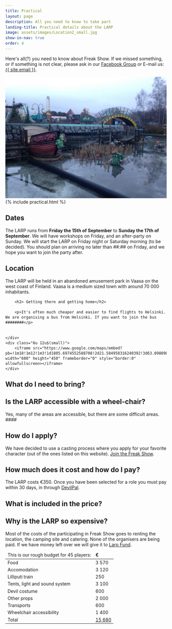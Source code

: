 ```yaml
---
title: Practical
layout: page
description: All you need to know to take part
landing-title: Practical details about the LARP
image: assets/images/Location2_small.jpg
show-in-nav: true
order: 4
---
```


<p class="lead">Here's all(?) you need to know about Freak Show. If we missed something, or if something is not clear, please ask in our <a href="{{ site.facebook_url }}" target="_blank">Facebook Group</a> or E-mail us: <a href="mailto:{{ site.email }}">{{ site.email }}</a>.
</p>

<div class="row">
    <div class="7u 12u$(small)">
        <img class="image fit" src="assets/images/Location2_small.jpg" alt=""/>
    </div>
    <div class="5u 12u$(small)">
        {% include practical.html %}
    </div>
</div>

## Dates

The LARP runs from __Friday the 15th of September__ to __Sunday the 17th of September__. We will have workshops on Friday, and an after-party on Sunday. We will start the LARP on Friday night or Saturday morning (to be decided). You should plan on arriving no later than ##:## on Friday, and we hope you want to join the party after.

<div class="row">
    <div class="6u 12u$(small)">
        <h2>Location</h2>
        <p>The LARP will be held in an abandoned amusement park in Vaasa on the west coast of Finland. Vaasa is a medium sized town with around 70 000 inhabitants.</p>

        <h2> Getting there and getting home</h2>

        <p>It's often much cheaper and easier to find flights to Helsinki. We are organising a bus from Helsinki. If you want to join the bus ########</p>


    </div>
    <div class="6u 12u$(small)">
        <iframe src="https://www.google.com/maps/embed?pb=!1m18!1m12!1m3!1d1805.6974552588708!2d21.584958316240392!3d63.09089888312916!2m3!1f0!2f0!3f0!3m2!1i1024!2i768!4f13.1!3m3!1m2!1s0x467d6063c94320c1%3A0xc299018ef6db9a99!2sWasalandia!5e0!3m2!1ssv!2sse!4v1485296734724" width="600" height="450" frameborder="0" style="border:0" allowfullscreen></iframe>
    </div>
</div>

## What do I need to bring?

## Is the LARP accessible with a wheel-chair?

Yes, many of the areas are accessible, but there are some difficult areas. ####

## How do I apply?

We have decided to use a casting process where you apply for your favorite character (out of the ones listed on this website). <a href="apply.html">Join the Freak Show</a>.

## How much does it cost and how do I pay?

The LARP costs €350. Once you have been selected for a role you must pay within 30 days, in through [DevilPal]().

## What is included in the price?

## Why is the LARP so expensive?

Most of the costs of the participating in Freak Show goes to renting the location, the camping site and catering. None of the organisers are being paid. If we have money left over we will give it to <a href="http://larpfund.org/" target="_blank">Larp Fund</a>.


<table>
    <thead>
        <tr>
            <td>This is our rough budget for 45 players:</td>
            <td><b>€</b></td>
        </tr>
    </thead>
    <tr>
        <td>Food</td>
        <td>3 570</td>
    </tr>
    <tr>
        <td>Accomodation</td>
        <td>3 120</td>
    </tr>
    <tr>
        <td>Lilliputi train</td>
        <td>250</td>
    </tr>
    <tr>
        <td>Tents, light and sound system</td>
        <td>3 100</td>
    </tr>
    <tr>
        <td>Devil costume</td>
        <td>600</td>
    </tr>
    <tr>
        <td>Other props</td>
        <td>2 000</td>
    </tr>
    <tr>
        <td>Transports</td>
        <td>600</td>
    </tr>
    <tr>
        <td>Wheelchair accessibility</td>
        <td>1 400</td>
    </tr>
    <tr>
        <td>Total</td>
        <td><u>15 680</u></td>        
    </tr>
</table>
